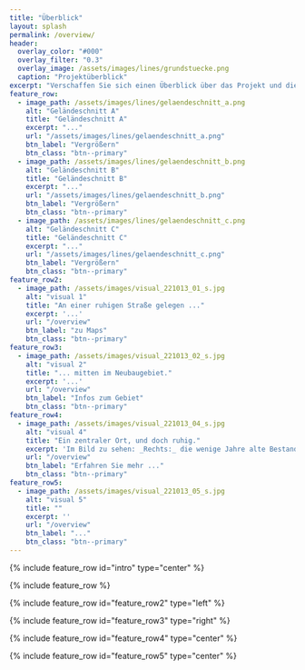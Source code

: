 ```yaml
---
title: "Überblick"
layout: splash
permalink: /overview/
header:
  overlay_color: "#000"
  overlay_filter: "0.3"
  overlay_image: /assets/images/lines/grundstuecke.png
  caption: "Projektüberblick"
excerpt: "Verschaffen Sie sich einen Überblick über das Projekt und die Bebauungsplanung."
feature_row:
  - image_path: /assets/images/lines/gelaendeschnitt_a.png
    alt: "Geländeschnitt A"
    title: "Geländeschnitt A"
    excerpt: "..."
    url: "/assets/images/lines/gelaendeschnitt_a.png"
    btn_label: "Vergrößern"
    btn_class: "btn--primary"
  - image_path: /assets/images/lines/gelaendeschnitt_b.png
    alt: "Geländeschnitt B"
    title: "Geländeschnitt B"
    excerpt: "..."
    url: "/assets/images/lines/gelaendeschnitt_b.png"
    btn_label: "Vergrößern"
    btn_class: "btn--primary"
  - image_path: /assets/images/lines/gelaendeschnitt_c.png
    alt: "Geländeschnitt C"
    title: "Geländeschnitt C"
    excerpt: "..."
    url: "/assets/images/lines/gelaendeschnitt_c.png"
    btn_label: "Vergrößern"
    btn_class: "btn--primary"
feature_row2:
  - image_path: /assets/images/visual_221013_01_s.jpg
    alt: "visual 1"
    title: "An einer ruhigen Straße gelegen ..."
    excerpt: '...'
    url: "/overview"
    btn_label: "zu Maps"
    btn_class: "btn--primary"
feature_row3:
  - image_path: /assets/images/visual_221013_02_s.jpg
    alt: "visual 2"
    title: "... mitten im Neubaugebiet."
    excerpt: '...'
    url: "/overview"
    btn_label: "Infos zum Gebiet"
    btn_class: "btn--primary"
feature_row4:
  - image_path: /assets/images/visual_221013_04_s.jpg
    alt: "visual 4"
    title: "Ein zentraler Ort, und doch ruhig."
    excerpt: 'Im Bild zu sehen: _Rechts:_ die wenige Jahre alte Bestandsbebauung; _Links:_ unser Neubauvorhaben.'
    url: "/overview"
    btn_label: "Erfahren Sie mehr ..."
    btn_class: "btn--primary"
feature_row5:
  - image_path: /assets/images/visual_221013_05_s.jpg
    alt: "visual 5"
    title: ""
    excerpt: ''
    url: "/overview"
    btn_label: "..."
    btn_class: "btn--primary"
---
```


{% include feature_row id="intro" type="center" %}

{% include feature_row %}

{% include feature_row id="feature_row2" type="left" %}

{% include feature_row id="feature_row3" type="right" %}

{% include feature_row id="feature_row4" type="center" %}

{% include feature_row id="feature_row5" type="center" %}
